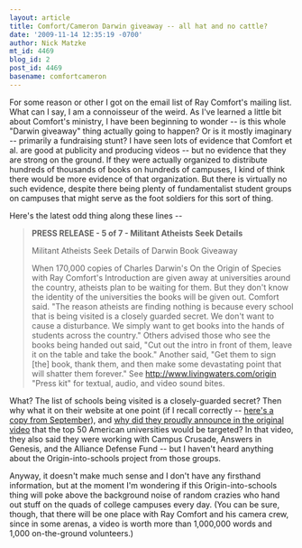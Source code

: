 ```yaml
---
layout: article
title: Comfort/Cameron Darwin giveaway -- all hat and no cattle?
date: '2009-11-14 12:35:19 -0700'
author: Nick Matzke
mt_id: 4469
blog_id: 2
post_id: 4469
basename: comfortcameron
---
```

For some reason or other I got on the email list of Ray Comfort's mailing list.  What can I say, I am a connoisseur of the weird.  As I've learned a little bit about Comfort's ministry, I have been beginning to wonder -- is this whole "Darwin giveaway" thing actually going to happen?  Or is it mostly imaginary -- primarily a fundraising stunt?  I have seen lots of evidence that Comfort et al. are good at publicity and producing videos -- but no evidence that they are strong on the ground.  If they were actually organized to distribute hundreds of thousands of books on hundreds of campuses, I kind of think there would be more evidence of that organization.  But there is virtually no such evidence, despite there being plenty of fundamentalist student groups on campuses that might serve as the foot soldiers for this sort of thing.  

Here's the latest odd thing along these lines -- 

> **PRESS RELEASE - 5 of 7 - Militant Atheists Seek Details**
> 
> Militant Atheists Seek Details of Darwin Book Giveaway
> 
> When 170,000 copies of Charles Darwin's On the Origin of Species with Ray Comfort's Introduction are given away at universities around the country, atheists plan to be waiting for them. But they don't know the identity of the universities the books will be given out. Comfort said. "The reason atheists are finding nothing is because every school that is being visited is a closely guarded secret. We don't want to cause a disturbance. We simply want to get books into the hands of students across the country." Others advised those who see the books being handed out said, "Cut out the intro in front of them, leave it on the table and take the book." Another said, "Get them to sign \[the\] book, thank them, and then make some devastating point that will shatter them forever." See http://www.livingwaters.com/origin "Press kit" for textual, audio, and video sound bites.

What?  The list of schools being visited is a closely-guarded secret?  Then why what it on their website at one point (if I recall correctly -- [here's a copy from September](http://scienceblogs.com/pharyngula/2009/11/ray_comfort_replies_to_eugenie.php#comment-2043608)), and [why did they proudly announce in the original video](http://www.wikio.com/video/1693389) that the top 50 American universities would be targeted?  In that video, they also said they were working with Campus Crusade, Answers in Genesis, and the Alliance Defense Fund -- but I haven't heard anything about the Origin-into-schools project from those groups.

Anyway, it doesn't make much sense and I don't have any firsthand information, but at the moment I'm wondering if this Origin-into-schools thing will poke above the background noise of random crazies who hand out stuff on the quads of college campuses every day. (You can be sure, though, that there will be one place with Ray Comfort and his camera crew, since in some arenas, a video is worth more than 1,000,000 words and 1,000 on-the-ground volunteers.)
